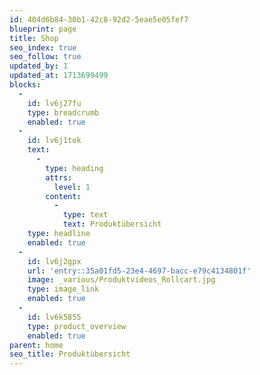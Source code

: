 ```yaml
---
id: 404d6b84-30b1-42c8-92d2-5eae5e05fef7
blueprint: page
title: Shop
seo_index: true
seo_follow: true
updated_by: 1
updated_at: 1713699499
blocks:
  -
    id: lv6j27fu
    type: breadcrumb
    enabled: true
  -
    id: lv6j1tok
    text:
      -
        type: heading
        attrs:
          level: 1
        content:
          -
            type: text
            text: Produktübersicht
    type: headline
    enabled: true
  -
    id: lv6j2gpx
    url: 'entry::35a01fd5-23e4-4697-bacc-e79c4134801f'
    image: _various/Produktvideos_Rollcart.jpg
    type: image_link
    enabled: true
  -
    id: lv6k5855
    type: product_overview
    enabled: true
parent: home
seo_title: Produktübersicht
---
```

